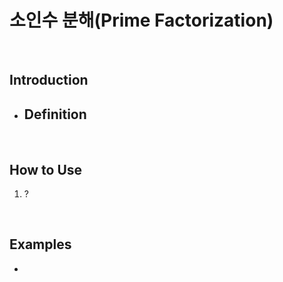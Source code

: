 # 소인수 분해(Prime Factorization)

<br>

## Introduction
- **Definition**
  - 
 
<br>

## How to Use
1. ?

<br>

## Examples
- 
